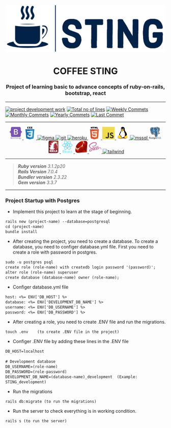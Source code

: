 <div id="header" align="center">
  <img src="https://github.com/aliraxa-hub/sting/blob/master/public/coffee-sting.png" width="500"/>
</div>


<h1 align="center">COFFEE STING</h1>
<h3 align="center">Project of learning basic to advance concepts of ruby-on-rails, bootstrap, react</h3>

<hr>

[![project development work](https://img.shields.io/github/hacktoberfest/2021/aliraxa-hub/sting?color=FF&label=project%20development%20work&logo=ruby&logoColor=FF0000&style=plastic&suggestion_label=hack%20to%20be%20rfest)](https://github.com/aliraxa-hub/sting)
[![Total no of lines](https://img.shields.io/tokei/lines/github.com/aliraxa-hub/sting?label=Total%20no%20of%20lines&logo=git&style=plastic)](https://github.com/aliraxa-hub/sting)
[![Weekly Commets](https://img.shields.io/github/commit-activity/w/aliraxa-hub/sting?logo=git&style=plastic)](https://github.com/aliraxa-hub/sting)
[![Monthly Commets](https://img.shields.io/github/commit-activity/m/aliraxa-hub/sting?logo=git&style=plastic)](https://github.com/aliraxa-hub/sting)
[![Yearly Commets](https://img.shields.io/github/commit-activity/y/aliraxa-hub/sting?logo=git&style=plastic)](https://github.com/aliraxa-hub/sting)
[![Last Commet](https://img.shields.io/github/last-commit/aliraxa-hub/sting?logo=git&style=plastic)](https://github.com/aliraxa-hub/sting)

<hr>

<p align="center">
<a href="https://getbootstrap.com" target="_blank" rel="noreferrer"> <img src="https://raw.githubusercontent.com/devicons/devicon/master/icons/bootstrap/bootstrap-plain-wordmark.svg" alt="bootstrap" width="40" height="40"/> </a> 
<a href="https://www.w3schools.com/css/" target="_blank" rel="noreferrer"> <img src="https://raw.githubusercontent.com/devicons/devicon/master/icons/css3/css3-original-wordmark.svg" alt="css3" width="40" height="40"/> </a> 
<a href="https://www.figma.com/" target="_blank" rel="noreferrer"> <img src="https://www.vectorlogo.zone/logos/figma/figma-icon.svg" alt="figma" width="40" height="40"/> </a> 
<a href="https://git-scm.com/" target="_blank" rel="noreferrer"> <img src="https://www.vectorlogo.zone/logos/git-scm/git-scm-icon.svg" alt="git" width="40" height="40"/> </a> 
<a href="https://heroku.com" target="_blank" rel="noreferrer"> <img src="https://www.vectorlogo.zone/logos/heroku/heroku-icon.svg" alt="heroku" width="40" height="40"/> </a> 
<a href="https://www.w3.org/html/" target="_blank" rel="noreferrer"> <img src="https://raw.githubusercontent.com/devicons/devicon/master/icons/html5/html5-original-wordmark.svg" alt="html5" width="40" height="40"/> </a> 
<a href="https://developer.mozilla.org/en-US/docs/Web/JavaScript" target="_blank" rel="noreferrer"> <img src="https://raw.githubusercontent.com/devicons/devicon/master/icons/javascript/javascript-original.svg" alt="javascript" width="40" height="40"/> </a> 
<a href="https://www.linux.org/" target="_blank" rel="noreferrer"> <img src="https://raw.githubusercontent.com/devicons/devicon/master/icons/linux/linux-original.svg" alt="linux" width="40" height="40"/> </a> 
<a href="https://www.microsoft.com/en-us/sql-server" target="_blank" rel="noreferrer"> <img src="https://www.svgrepo.com/show/303229/microsoft-sql-server-logo.svg" alt="mssql" width="40" height="40"/> </a> 
<a href="https://www.postgresql.org" target="_blank" rel="noreferrer"> <img src="https://raw.githubusercontent.com/devicons/devicon/master/icons/postgresql/postgresql-original-wordmark.svg" alt="postgresql" width="40" height="40"/> </a> 
<a href="https://rubyonrails.org" target="_blank" rel="noreferrer"> <img src="https://raw.githubusercontent.com/devicons/devicon/master/icons/rails/rails-original-wordmark.svg" alt="rails" width="40" height="40"/> </a> 
<a href="https://reactjs.org/" target="_blank" rel="noreferrer"> <img src="https://raw.githubusercontent.com/devicons/devicon/master/icons/react/react-original-wordmark.svg" alt="react" width="40" height="40"/> </a> 
<a href="https://www.ruby-lang.org/en/" target="_blank" rel="noreferrer"> <img src="https://raw.githubusercontent.com/devicons/devicon/master/icons/ruby/ruby-original.svg" alt="ruby" width="40" height="40"/> </a> 
<a href="https://sass-lang.com" target="_blank" rel="noreferrer"> <img src="https://raw.githubusercontent.com/devicons/devicon/master/icons/sass/sass-original.svg" alt="sass" width="40" height="40"/> </a> 
<a href="https://tailwindcss.com/" target="_blank" rel="noreferrer"> <img src="https://www.vectorlogo.zone/logos/tailwindcss/tailwindcss-icon.svg" alt="tailwind" width="40" height="40"/> </a> </p>

<hr>

> ***Ruby version*** *3.1.2p20* <br>
> ***Rails Version*** *7.0.4* <br>
> ***Bundler version*** *2.3.22* <br>
> ***Gem version*** *3.3.7* <br>

<hr>

### Project Startup with Postgres
  - Implement this project to learn at the stage of beginning.
  ```
  rails new (project-name) --database=postgresql
  cd (project-name)
  bundle install
  ```
  - After creating the project, you need to create a database. To create a database, you need to configer 
  database.yml file. First you need to create a role with password in postgres.
  ```
  sudo -u postgres psql
  create role (role-name) with createdb login password '(password)';
  alter role (role-name) superuser
  create database (database-name) owner (role-name);
  ```

  - Configer database.yml file
  ```
  host: <%= ENV['DB_HOST'] %>
  database: <%= ENV['DEVELOPMENT_DB_NAME'] %>
  username: <%= ENV['DB_USERNAME'] %>
  password: <%= ENV['DB_PASSWORD'] %>
  ```
  - After creating a role, you need to create .ENV file and run the migrations.
  ```
  touch .env    (to create .ENV file in the project)
  ```

  - Configer .ENV file by adding these lines in the .ENV file
  ```
  DB_HOST=localhost

  # Development database
  DB_USERNAME=(role-name)
  DB_PASSWORD=(role-password)
  DEVELOPMENT_DB_NAME=(database-name)_development  (Example: STING_development)
  ```

  - Run the migrations
  ```
  rails db:migrate (to run the migrations)
  ```

  - Run the server to check everything is in working condition.
  ```
  rails s (to run the server)
  ```